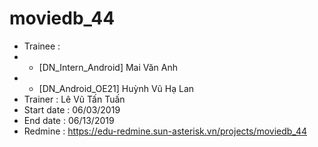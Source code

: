 # moviedb_44

+ Trainee :
+  - [DN_Intern_Android] Mai Văn Anh
+  - [DN_Android_OE21] Huỳnh Vũ Hạ Lan
+ Trainer : Lê Vũ Tấn Tuấn
+ Start date : 06/03/2019
+ End date : 06/13/2019
+ Redmine : https://edu-redmine.sun-asterisk.vn/projects/moviedb_44
